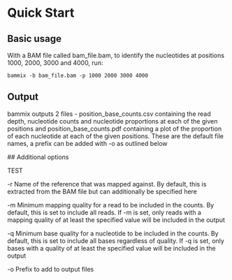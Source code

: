 # Quick Start

## Basic usage

With a BAM file called bam\_file.bam, to identify the nucleotides at positions 1000, 2000, 3000 and 4000, run:
```
bammix -b bam_file.bam -p 1000 2000 3000 4000
```

## Output

bammix outputs 2 files - position\_base\_counts.csv containing the read depth, nucleotide counts and nucleotide proportions at each of the given positions and position\_base\_counts.pdf containing a plot of the proportion of each nucleotide at each of the given positions. These are the default file names, a prefix can be added with -o as outlined below


## Additional options

TEST

-r Name of the reference that was mapped against. By default, this is extracted from the BAM file but can additionally be specified here

-m Minimum mapping quality for a read to be included in the counts. By default, this is set to include all reads. If -m is set, only reads with a mapping quality of at least the specified value will be included in the output

-q Minimum base quality for a nucleotide to be included in the counts. By default, this is set to include all bases regardless of quality. If -q is set, only bases with a quality of at least the specified value will be included in the output

-o Prefix to add to output files
